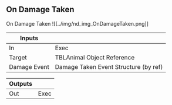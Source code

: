 ## On Damage Taken
On Damage Taken
![[../img/nd_img_OnDamageTaken.png]]

|Inputs||
|--|--|
| In | Exec |
| Target | TBLAnimal Object Reference |
| Damage Event | Damage Taken Event Structure (by ref) |

|Outputs||
|--|--|
| Out | Exec |
